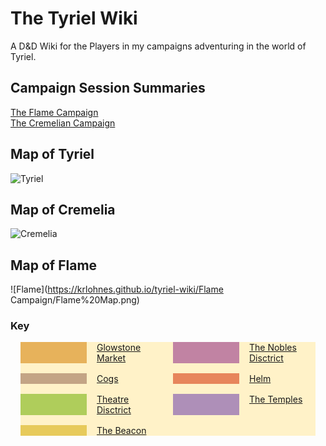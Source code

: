 # The Tyriel Wiki 

A D&D Wiki for the Players in my campaigns adventuring in the world of Tyriel.

## Campaign Session Summaries

[The Flame Campaign](https://docs.google.com/document/d/1vkL5N7DTN0_gSaoDIvydDFjUkBucUHVw75haQjCLInk/edit)<br />
[The Cremelian Campaign](https://docs.google.com/document/d/1ksasxsFFwEZVowfd_98_nMHkaSQOvXpRQ1eXgGRFOhQ/edit)


## Map of Tyriel

![Tyriel](https://krlohnes.github.io/tyriel-wiki/Tyriel.jpg)

## Map of Cremelia
![Cremelia](https://krlohnes.github.io/tyriel-wiki/cremelia.jpg)

## Map of Flame
![Flame](https://krlohnes.github.io/tyriel-wiki/Flame Campaign/Flame%20Map.png)

### Key
<div style="width:auto; background-color: #fff2c8; display: grid; justify-content: space-evenly; align-items:left; grid-template-columns: 1fr 1fr 1fr 1fr ; grid-gap: 1rem; margin: 1rem;">
    <div style="background-color:#e7b25b"></div><div><a href="https://krlohnes.github.io/tyriel-wiki/Flame%20Campaign/Districts/Skyward/Glowstone%20Market/">Glowstone Market</a></div>
    <div style="background-color:#c183a3"></div><div><a href="https://krlohnes.github.io/tyriel-wiki/Flame%20Campaign/Districts/Skyward/The%20Nobles%20District/">The Nobles Disctrict</a></div>
    <div style="background-color:#c3a485"></div><div><a href="https://krlohnes.github.io/tyriel-wiki/Flame%20Campaign/Districts/Skyward/The%20Cogs/">Cogs</a></div>
    <div style="background-color:#e7855b"></div><div><a href="https://krlohnes.github.io/tyriel-wiki/Flame%20Campaign/Districts/Skyward/Helm/">Helm</a></div>
    <div style="background-color:#afcd5b"></div><div><a href="https://krlohnes.github.io/tyriel-wiki/Flame%20Campaign/Districts/Skyward/The%20Theatre%20District/">Theatre Disctrict</a></div>
    <div style="background-color:#ae8fb8"></div><div><a href="https://krlohnes.github.io/tyriel-wiki/Flame%20Campaign/Districts/Skyward/The%20Temples/">The Temples</a></div>
    <div style="background-color:#e7ca5b"></div><div><a href="https://krlohnes.github.io/tyriel-wiki/Flame%20Campaign/Districts/Skyward/The%20Beacon/">The Beacon</a></div>
</div>
